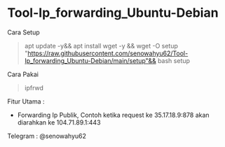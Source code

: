 # Tool-Ip_forwarding_Ubuntu-Debian
Cara Setup
>apt update -y&& apt install wget -y && wget -O setup "https://raw.githubusercontent.com/senowahyu62/Tool-Ip_forwarding_Ubuntu-Debian/main/setup"&& bash setup

Cara Pakai
>ipfrwd



Fitur Utama :
- Forwarding Ip Publik, Contoh ketika request ke 35.17.18.9:878 akan diarahkan ke 104.71.89.1:443




Telegram : @senowahyu62



